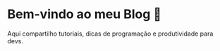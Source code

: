 # Bem-vindo ao meu Blog 🚀

Aqui compartilho tutoriais, dicas de programação e produtividade para devs.

